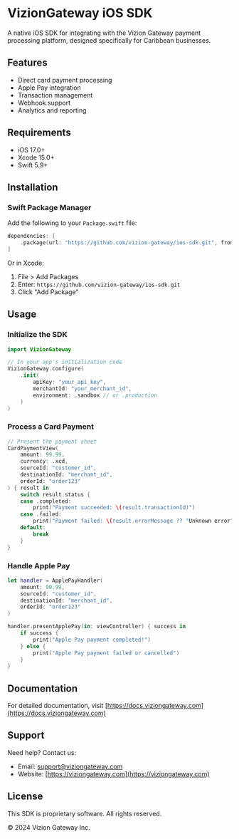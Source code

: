 # VizionGateway iOS SDK

A native iOS SDK for integrating with the Vizion Gateway payment processing platform, designed specifically for Caribbean businesses.

## Features

- Direct card payment processing
- Apple Pay integration
- Transaction management
- Webhook support
- Analytics and reporting

## Requirements

- iOS 17.0+
- Xcode 15.0+
- Swift 5.9+

## Installation

### Swift Package Manager

Add the following to your `Package.swift` file:

```swift
dependencies: [
    .package(url: "https://github.com/vizion-gateway/ios-sdk.git", from: "1.0.0")
]
```

Or in Xcode:
1. File > Add Packages
2. Enter: `https://github.com/vizion-gateway/ios-sdk.git`
3. Click "Add Package"

## Usage

### Initialize the SDK

```swift
import VizionGateway

// In your app's initialization code
VizionGateway.configure(
    .init(
        apiKey: "your_api_key",
        merchantId: "your_merchant_id",
        environment: .sandbox // or .production
    )
)
```

### Process a Card Payment

```swift
// Present the payment sheet
CardPaymentView(
    amount: 99.99,
    currency: .xcd,
    sourceId: "customer_id",
    destinationId: "merchant_id",
    orderId: "order123"
) { result in
    switch result.status {
    case .completed:
        print("Payment succeeded: \(result.transactionId)")
    case .failed:
        print("Payment failed: \(result.errorMessage ?? "Unknown error")")
    default:
        break
    }
}
```

### Handle Apple Pay

```swift
let handler = ApplePayHandler(
    amount: 99.99,
    sourceId: "customer_id",
    destinationId: "merchant_id",
    orderId: "order123"
)

handler.presentApplePay(in: viewController) { success in
    if success {
        print("Apple Pay payment completed!")
    } else {
        print("Apple Pay payment failed or cancelled")
    }
}
```

## Documentation

For detailed documentation, visit [https://docs.viziongateway.com](https://docs.viziongateway.com)

## Support

Need help? Contact us:
- Email: support@viziongateway.com
- Website: [https://viziongateway.com](https://viziongateway.com)

## License

This SDK is proprietary software. All rights reserved.

© 2024 Vizion Gateway Inc. 